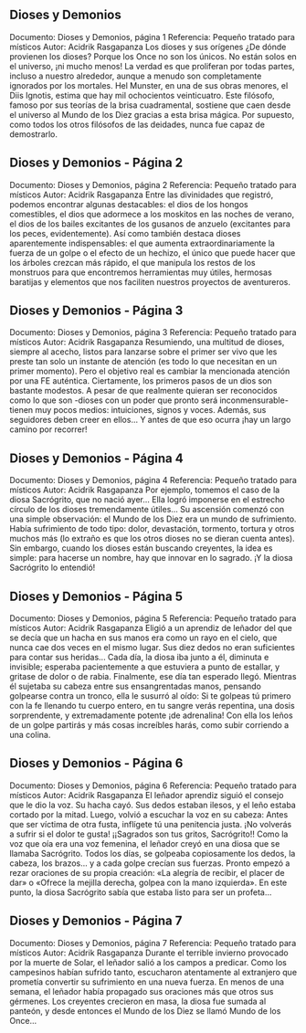 ## Dioses y Demonios
Documento: Dioses y Demonios, página 1
Referencia: Pequeño tratado para místicos
Autor: Acidrik Rasgapanza
Los dioses y sus orígenes
¿De dónde provienen los dioses? Porque los Once no son los únicos. No están solos en el universo, ¡ni mucho menos! La verdad es que proliferan por todas partes, incluso a nuestro alrededor, aunque a menudo son completamente ignorados por los mortales.
Hel Munster, en una de sus obras menores, el Diis Ignotis, estima que hay mil ochocientos veinticuatro. Este filósofo, famoso por sus teorías de la brisa cuadramental, sostiene que caen desde el universo al Mundo de los Diez gracias a esta brisa mágica. Por supuesto, como todos los otros filósofos de las deidades, nunca fue capaz de demostrarlo.

## Dioses y Demonios - Página 2
Documento: Dioses y Demonios, página 2
Referencia: Pequeño tratado para místicos
Autor: Acidrik Rasgapanza
Entre las divinidades que registró, podemos encontrar algunas destacables: el dios de los hongos comestibles, el dios que adormece a los moskitos en las noches de verano, el dios de los bailes excitantes de los gusanos de anzuelo (excitantes para los peces, evidentemente). Así como también destaca dioses aparentemente indispensables: el que aumenta extraordinariamente la fuerza de un golpe o el efecto de un hechizo, el único que puede hacer que los árboles crezcan más rápido, el que manipula los restos de los monstruos para que encontremos herramientas muy útiles, hermosas baratijas y elementos que nos faciliten nuestros proyectos de aventureros.

## Dioses y Demonios - Página 3
Documento: Dioses y Demonios, página 3
Referencia: Pequeño tratado para místicos
Autor: Acidrik Rasgapanza
Resumiendo, una multitud de dioses, siempre al acecho, listos para lanzarse sobre el primer ser vivo que les preste tan solo un instante de atención (es todo lo que necesitan en un primer momento). Pero el objetivo real es cambiar la mencionada atención por una FE auténtica. Ciertamente, los primeros pasos de un dios son bastante modestos. A pesar de que realmente quieran ser reconocidos como lo que son -dioses con un poder que pronto será inconmensurable- tienen muy pocos medios: intuiciones, signos y voces. Además, sus seguidores deben creer en ellos... Y antes de que eso ocurra ¡hay un largo camino por recorrer!

## Dioses y Demonios - Página 4
Documento: Dioses y Demonios, página 4
Referencia: Pequeño tratado para místicos
Autor: Acidrik Rasgapanza
Por ejemplo, tomemos el caso de la diosa Sacrógrito, que no nació ayer... Ella logró imponerse en el estrecho círculo de los dioses tremendamente útiles...
Su ascensión comenzó con una simple observación: el Mundo de los Diez era un mundo de sufrimiento. Había sufrimiento de todo tipo: dolor, devastación, tormento, tortura y otros muchos más (lo extraño es que los otros dioses no se dieran cuenta antes). Sin embargo, cuando los dioses están buscando creyentes, la idea es simple: para hacerse un nombre, hay que innovar en lo sagrado. ¡Y la diosa Sacrógrito lo entendió!

## Dioses y Demonios - Página 5
Documento: Dioses y Demonios, página 5
Referencia: Pequeño tratado para místicos
Autor: Acidrik Rasgapanza
Eligió a un aprendiz de leñador del que se decía que un hacha en sus manos era como un rayo en el cielo, que nunca cae dos veces en el mismo lugar. Sus diez dedos no eran suficientes para contar sus heridas... Cada día, la diosa iba junto a él, diminuta e invisible; esperaba pacientemente a que estuviera a punto de estallar, y gritase de dolor o de rabia. Finalmente, ese día tan esperado llegó. Mientras él sujetaba su cabeza entre sus ensangrentadas manos, pensando golpearse contra un tronco, ella le susurró al oído:
Si te golpeas tú primero
con la fe llenando tu cuerpo entero,
en tu sangre verás repentina,
una dosis sorprendente,
y extremadamente potente
¡de adrenalina!
Con ella los leños de un golpe partirás
y más cosas increíbles harás,
como subir corriendo a una colina.

## Dioses y Demonios - Página 6
Documento: Dioses y Demonios, página 6
Referencia: Pequeño tratado para místicos
Autor: Acidrik Rasgapanza
El leñador aprendiz siguió el consejo que le dio la voz. Su hacha cayó.  Sus dedos estaban ilesos, y el leño estaba cortado por la mitad.  Luego, volvió a escuchar la voz en su cabeza:
Antes que ser víctima de otra fusta,
inflígete tú una penitencia justa.
¡No volverás a sufrir si el dolor te gusta!
¡¡Sagrados son tus gritos, Sacrógrito!!
Como la voz que oía era una voz femenina, el leñador creyó en una diosa que se llamaba Sacrógrito. Todos los días, se golpeaba copiosamente los dedos, la cabeza, los brazos... y a cada golpe crecían sus fuerzas. Pronto empezó a rezar oraciones de su propia creación: «La alegría de recibir, el placer de dar» o «Ofrece la mejilla derecha, golpea con la mano izquierda». En este punto, la diosa Sacrógrito sabía que estaba listo para ser un profeta...

## Dioses y Demonios - Página 7
Documento: Dioses y Demonios, página 7
Referencia: Pequeño tratado para místicos
Autor: Acidrik Rasgapanza
Durante el terrible invierno provocado por la muerte de Solar, el leñador salió a los campos a predicar. Como los campesinos habían sufrido tanto, escucharon atentamente al extranjero que prometía convertir su sufrimiento en una nueva fuerza.
En menos de una semana, el leñador había propagado sus oraciones más que otros sus gérmenes. Los creyentes crecieron en masa, la diosa fue sumada al panteón, y desde entonces el Mundo de los Diez se llamó Mundo de los Once...
